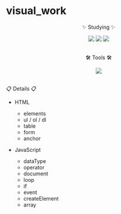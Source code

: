 # visual_work

<div align=center>
	<p>✨ Studying ✨</p>
</div>
<div align=center>
	<img src="https://img.shields.io/badge/HTML5-E34F26?style=flat&logo=HTML5&logoColor=white" />
	<img src="https://img.shields.io/badge/CSS3-1572B6?style=flat&logo=CSS3&logoColor=white" />
    <img src="https://img.shields.io/badge/JavaScript-F7DF1E?style=flat&logo=JavaScript&logoColor=white" />
</div>
<br>
<div align=center>
	<p>🛠 Tools 🛠</p>
</div>
<div align=center>
	<img src="https://img.shields.io/badge/Visual%20Studio%20Code-007ACC?style=flat&logo=VisualStudioCode&logoColor=white" />
</div>
<br>

<div>
	<p>📋 Details 📋</p>
    
- HTML
    - elements
    - ul / ol / dl
    - table
    - form
    - anchor

- JavaScript
    - dataType
    - operator
    - document
    - loop
    - if
    - event
    - createElement
    - array
</div>
